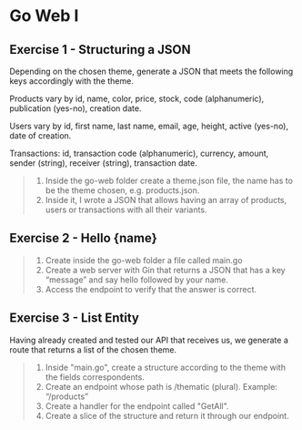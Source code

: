# Go Web I

## Exercise 1 - Structuring a JSON

Depending on the chosen theme, generate a JSON that meets the following keys accordingly
with the theme.  

Products vary by id, name, color, price, stock, code (alphanumeric), publication
(yes-no), creation date.

Users vary by id, first name, last name, email, age, height, active (yes-no), date of
creation.

Transactions: id, transaction code (alphanumeric), currency, amount, sender (string), receiver
(string), transaction date.
>1. Inside the go-web folder create a theme.json file, the name has to be the theme
chosen, e.g. products.json.
>2. Inside it, I wrote a JSON that allows having an array of products, users or
transactions with all their variants.

## Exercise 2 - Hello {name}
>1. Create inside the go-web folder a file called main.go
>2. Create a web server with Gin that returns a JSON that has a key
“message” and say hello followed by your name.
>3. Access the endpoint to verify that the answer is correct.


## Exercise 3 - List Entity

Having already created and tested our API that receives us, we generate a route that returns a list
of the chosen theme.
>1. Inside "main.go", create a structure according to the theme with the fields
correspondents.
>2. Create an endpoint whose path is /thematic (plural). Example: “/products”
>3. Create a handler for the endpoint called "GetAll".
>4. Create a slice of the structure and return it through our endpoint.